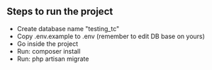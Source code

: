 
## Steps to run the project

- Create database name "testing_tc"
- Copy .env.example to .env (remember to edit DB base on yours)
- Go inside the project
- Run: composer install
- Run: php artisan migrate

